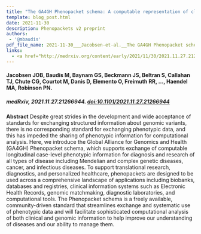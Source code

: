 ```yaml
---
title: "The GA4GH Phenopacket schema: A computable representation of clinical data for precision medicine"
template: blog_post.html 
date: 2021-11-30
description: Phenopackets v2 preprint
authors:
 - '@mbaudis'
pdf_file_name: 2021-11-30___Jacobsen-et-al.__The GA4GH Phenopacket schema__medRxiv-preprint.pdf
links:
  - <a href="http://medrxiv.org/content/early/2021/11/30/2021.11.27.21266944.abstract" target="_blank">[bioRxiv]</a>
---
```


#### Jacobsen JOB, Baudis M, Baynam GS, Beckmann JS, Beltran S, Callahan TJ, Chute CG, Courtot M, Danis D, Elemento O, Freimuth RR, ..., Haendel MA, Robinson PN.
##### medRxiv, 2021.11.27.21266944. [doi:10.1101/2021.11.27.21266944](https://doi.org/10.1101/2021.11.27.21266944)

**Abstract** Despite great strides in the development and wide acceptance of standards for exchanging structured information about genomic variants, there is no corresponding standard for exchanging phenotypic data, and this has impeded the sharing of phenotypic information for computational analysis. Here, we introduce the Global Alliance for Genomics and Health (GA4GH) Phenopacket schema, which supports exchange of computable longitudinal case-level phenotypic information for diagnosis and research of all types of disease including Mendelian and complex genetic diseases, cancer, and infectious diseases.<!--more--> To support translational research, diagnostics, and personalized healthcare, phenopackets are designed to be used across a comprehensive landscape of applications including biobanks, databases and registries, clinical information systems such as Electronic Health Records, genomic matchmaking, diagnostic laboratories, and computational tools. The Phenopacket schema is a freely available, community-driven standard that streamlines exchange and systematic use of phenotypic data and will facilitate sophisticated computational analysis of both clinical and genomic information to help improve our understanding of diseases and our ability to manage them.
